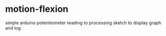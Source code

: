 motion-flexion
==============

simple arduino potentiometer reading to processing sketch to display graph and log